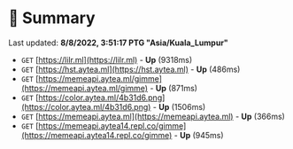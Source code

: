 # 📖 Summary
Last updated: **8/8/2022, 3:51:17 PTG "Asia/Kuala_Lumpur"**

- `GET` [https://lilr.ml](https://lilr.ml) - **Up** (9318ms)
- `GET` [https://hst.aytea.ml](https://hst.aytea.ml) - **Up** (486ms)
- `GET` [https://memeapi.aytea.ml/gimme](https://memeapi.aytea.ml/gimme) - **Up** (871ms)
- `GET` [https://color.aytea.ml/4b31d6.png](https://color.aytea.ml/4b31d6.png) - **Up** (1506ms)
- `GET` [https://memeapi.aytea.ml](https://memeapi.aytea.ml) - **Up** (366ms)
- `GET` [https://memeapi.aytea14.repl.co/gimme](https://memeapi.aytea14.repl.co/gimme) - **Up** (945ms)
